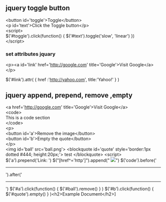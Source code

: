 ## jquery toggle button

\<button id='toggle'>Toggle\</button>  
\<p id='text'>Click the Toggle button\</p>  
\<script>  
    \$('#toggle').click(function() { $('#text').toggle('slow', 'linear') })  
\</script>




### set attributes jquary
\<p>\<a id='link' href='http://google.com' title='Google'>Visit Google\</a>\</p>

$('#link').attr( { href :'http://yahoo.com', title:'Yahoo!' } ) 


## jquery append, prepend, remove ,empty

\<a href='http://google.com' title='Google'>Visit Google\</a>  
\<code>  
    This is a code section  
\</code>  
\<p>  
    \<button id='a'>Remove the image\</button>  
    \<button id='b'>Empty the quote\</button>  
\</p>  
 \<img id='ball' src='ball.png'>
  \<blockquote id='quote' style='border:1px dotted #444; height:20px;'>
    test
\</blockquote>
\<script>
    $('a').prepend('Link: ')
    $("[href^='http']").append(" <img src='ball.png'>")
    $('code').before('<hr>').after('<hr>')
    $('#a').click(function() { $('#ball').remove() } )
    $('#b').click(function() { $('#quote').empty() } )\<h2>Example Document\</h2>]